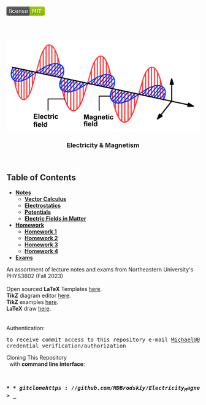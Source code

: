 <!-- PROJECT LOGO -->
<br />
<p align="left">
  <a href="https://github.com/MDBrodskiy/Electricity_Magnetism/tree/master/LICENSE">
    <img src="images/LicenseImage.svg" alt="license" width="100" height="24"></a>
</p>
<br/>
<br/>

<!-- BACKGROUND & TITLE -->
<p align="center">
  <a href="https://github.com/MDBrodskiy/Electricity_Magnetism">
    <img src="images/background.png" alt="background">
  </a>
  <h3 align="center">Electricity & Magnetism</h3>
<br />
</p>

<!-- TABLE OF CONTENTS -->
## Table of Contents

* [**Notes**](https://github.com/MDBrodskiy/Electricity_Magnetism/tree/master/Notes/)
  * [**Vector Calculus**](https://github.com/MDBrodskiy/Electricity_Magnetism/tree/master/Notes/Section1.pdf)
  * [**Electrostatics**](https://github.com/MDBrodskiy/Electricity_Magnetism/tree/master/Notes/Section2.pdf)
  * [**Potentials**](https://github.com/MDBrodskiy/Electricity_Magnetism/tree/master/Notes/Section3.pdf)
  * [**Electric Fields in Matter**](https://github.com/MDBrodskiy/Electricity_Magnetism/tree/master/Notes/Section4.pdf)
* [**Homework**](https://github.com/MDBrodskiy/Electricity_Magnetism/tree/master/Homework/)
  * [**Homework 1**](https://github.com/MDBrodskiy/Electricity_Magnetism/tree/master/Homework/Homework1.pdf)
  * [**Homework 2**](https://github.com/MDBrodskiy/Electricity_Magnetism/tree/master/Homework/Homework2.pdf)
  * [**Homework 3**](https://github.com/MDBrodskiy/Electricity_Magnetism/tree/master/Homework/Homework3.pdf)
  * [**Homework 4**](https://github.com/MDBrodskiy/Electricity_Magnetism/tree/master/Homework/Homework4.pdf)
* [**Exams**](https://github.com/MDBrodskiy/Electricity_Magnetism/tree/master/Exams/)

<!--
  * [**Chapter 1**](#Notes/Chapter\ 1)
* [**Exams**](#Exams)
* [**Projects**](#Projects)
-->


An assortment of lecture notes and exams from Northeastern University's PHYS3602 (Fall 2023)
<br/> <br/> 
Open sourced **LaTeX** Templates [here](https://www.latextemplates.com/).
<br/>
**TikZ** diagram editor [here](https://www.mathcha.io/editor).
<br/>
**TikZ** examples [here](https://www.texample.net/tikz/example).
<br/>
**LaTeX** draw [here](https://www.latexdraw.com/).
<br/> <br/> <br/>
Authentication:   
    <pre>to receive commit access to this repository e-mail Michael@Brodskiy.com for credential verification/authorization</pre>

Cloning This Repository
</br>&nbsp;&nbsp;with **command line interface**:
    <pre>    
    **$** git clone https://github.com/MDBrodskiy/Electricity_Magnetism.git    
    **$** **>**  **_**
    </pre>
